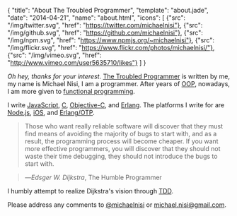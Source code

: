 {
  "title": "About The Troubled Programmer",
  "template": "about.jade",
  "date": "2014-04-21",
  "name": "about.html",
  "icons": [
    {"src": "/img/twitter.svg", "href": "https://twitter.com/michaelnisi"}, 
    {"src": "/img/github.svg", "href": "https://github.com/michaelnisi"}, 
    {"src": "/img/npm.svg", "href": "https://www.npmjs.org/~michaelnisi"},
    {"src": "/img/flickr.svg", "href": "https://www.flickr.com/photos/michaelnisi/"}, 
    {"src": "/img/vimeo.svg", "href": "http://www.vimeo.com/user5635710/likes"}
  ]
}

*Oh hey, thanks for your interest.* [The Troubled Programmer](/) is written by me, my name is Michael Nisi, I am a programmer. After years of [OOP](http://en.wikipedia.org/wiki/Object-oriented_programming), nowadays, I am more given to [functional programming](http://en.wikipedia.org/wiki/Functional_programming). 

I write [JavaScript](https://developer.mozilla.org/en/JavaScript), [C](http://en.wikipedia.org/wiki/C_(programming_language)), [Objective-C](http://developer.apple.com/library/mac/#documentation/Cocoa/Conceptual/ObjectiveC/Introduction/introObjectiveC.html), and [Erlang](http://www.erlang.org/). The platforms I write for are [Node.js](http://nodejs.org/), [iOS](https://developer.apple.com/technologies/ios/), and [Erlang/OTP](http://learnyousomeerlang.com/what-is-otp).

> Those who want really reliable software will discover that they must find means of avoiding the majority of bugs to start with, and as a result, the programming process will become cheaper. If you want more effective programmers, you will discover that they should not waste their time debugging, they should not introduce the bugs to start with.

>—*Edsger W. Dijkstra*, The Humble Programmer

I humbly attempt to realize Dijkstra's vision through [TDD](http://en.wikipedia.org/wiki/Test-driven_development).

Please address any comments to [@michaelnisi](http://twitter.com/michaelnisi) or <michael.nisi@gmail.com>.
